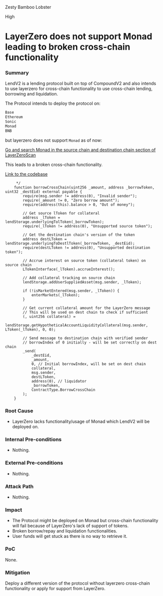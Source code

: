 Zesty Bamboo Lobster

High

# LayerZero does not support Monad leading to broken cross-chain functionality

### Summary

LendV2 is a lending protocol built on top of CompoundV2 and also intends to use layerzero for cross-chain functionality to use cross-chain lending, borrowing and liquidation.

The Protocol intends to deploy the protocol on:

```bash
Base
Ethereum
Sonic
Monad
BNB
```
but layerzero does not support `Monad` as of now:

[Go and search Monad in the source chain and destination chain section of LayerZeroScan](https://layerzeroscan.com/analytics/overview)

This leads to a broken cross-chain functionality.

[Link to the codebase](https://github.com/sherlock-audit/2025-05-lend-audit-contest/blob/main/Lend-V2/src/LayerZero/CrossChainRouter.sol#L29)


```solidity
     */
    function borrowCrossChain(uint256 _amount, address _borrowToken, uint32 _destEid) external payable {
        require(msg.sender != address(0), "Invalid sender");
        require(_amount != 0, "Zero borrow amount");
        require(address(this).balance > 0, "Out of money");

        // Get source lToken for collateral
        address _lToken = lendStorage.underlyingTolToken(_borrowToken);
        require(_lToken != address(0), "Unsupported source token");

        // Get the destination chain's version of the token
        address destLToken = lendStorage.underlyingToDestlToken(_borrowToken, _destEid);
        require(destLToken != address(0), "Unsupported destination token");

        // Accrue interest on source token (collateral token) on source chain
        LTokenInterface(_lToken).accrueInterest();

        // Add collateral tracking on source chain
        lendStorage.addUserSuppliedAsset(msg.sender, _lToken);

        if (!isMarketEntered(msg.sender, _lToken)) {
            enterMarkets(_lToken);
        }

        // Get current collateral amount for the LayerZero message
        // This will be used on dest chain to check if sufficient
        (, uint256 collateral) =
            lendStorage.getHypotheticalAccountLiquidityCollateral(msg.sender, LToken(_lToken), 0, 0);

        // Send message to destination chain with verified sender
        // borrowIndex of 0 initially - will be set correctly on dest chain
        _send(
            _destEid,
            _amount,
            0, // Initial borrowIndex, will be set on dest chain
            collateral,
            msg.sender,
            destLToken,
            address(0), // liquidator
            _borrowToken,
            ContractType.BorrowCrossChain
        );
    }
```

### Root Cause

-  LayerZero lacks functionality/usage of Monad which LendV2 will be deployed on.

### Internal Pre-conditions

- Nothing.

### External Pre-conditions

- Nothing.

### Attack Path

- Nothing.

### Impact

- The Protocol might be deployed on Monad but cross-chain functionality will fail because of LayerZero's lack of support of tokens.
- Broken borrow/repay and liquidation functionalities. 
-  User funds will get stuck as there is no way to retrieve it.


### PoC

None.

### Mitigation

Deploy a different version of the protocol without layerzero cross-chain functionality or apply for support from LayerZero.